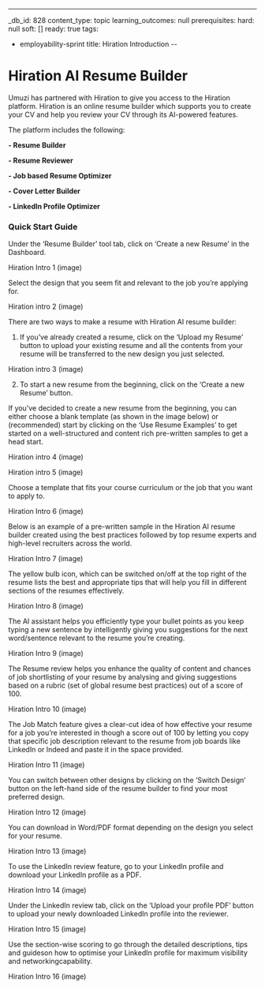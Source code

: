 ---
_db_id: 828
content_type: topic
learning_outcomes: null
prerequisites:
  hard: null
  soft: []
ready: true
tags:
- employability-sprint
title: Hiration Introduction
--
# Hiration AI Resume Builder 
Umuzi has partnered with Hiration to give you access to the Hiration platform. Hiration is an online resume builder which supports you to create your CV and help you review your CV through its AI-powered features.

The platform includes the following:

**- Resume Builder**

**- Resume Reviewer**

**- Job based Resume Optimizer**

**- Cover Letter Builder**

**- LinkedIn Profile Optimizer**

### Quick Start Guide

Under the ‘Resume Builder’ tool tab, click on ‘Create a new Resume’ in the
Dashboard.

Hiration Intro 1 (image)

Select the design that you seem fit and relevant to the job you’re applying for.

Hiration intro 2 (image)

There are two ways to make a resume with Hiration AI resume builder:
1. If you’ve already created a resume, click on the ‘Upload my Resume’ button to upload your existing resume and all the contents from your resume will be
transferred to the new design you just selected.

Hiration intro 3 (image)

2. To start a new resume from the beginning, click on the ‘Create a new Resume’ button.

If you’ve decided to create a new resume from the beginning, you can either choose a blank template (as shown in the image below) or (recommended) start by clicking on the ‘Use Resume Examples’ to get started on a well-structured and content rich pre-written samples to get a head start.

Hiration intro 4 (image)

Hiration intro 5 (image)

Choose a template that fits your course curriculum or the job that you want to apply to.

Hiration Intro 6 (image)

Below is an example of a pre-written sample in the Hiration AI resume builder created using the best practices followed by top resume experts and high-level recruiters across the world.

Hiration Intro 7 (image)

The yellow bulb icon, which can be switched on/off at the top right of the resume lists the best and appropriate tips that will help you fill in different sections of the resumes effectively.

Hiration Intro 8 (image)

The AI assistant helps you efficiently type your bullet points as you keep typing a new sentence by intelligently giving you suggestions for the next word/sentence relevant to the resume you’re creating.

Hiration Intro 9 (image)

The Resume review helps you enhance the quality of content and chances of job shortlisting of your resume by analysing and giving suggestions based on a rubric (set of global resume best practices) out of a score of 100.

Hiration Intro 10 (image)

The Job Match feature gives a clear-cut idea of how effective your resume for a job you’re interested in though a score out of 100 by letting you copy that specific job description relevant to the resume from job boards like LinkedIn or Indeed and paste it in the space provided.

Hiration Intro 11 (image)

You can switch between other designs by clicking on the ‘Switch Design’ button on the left-hand side of the resume builder to find your most preferred design.

Hiration Intro 12 (image)

You can download in Word/PDF format depending on the design you select for your resume.

Hiration Intro 13 (image)

To use the LinkedIn review feature, go to your LinkedIn profile and download your LinkedIn profile as a PDF.

Hiration Intro 14 (image)

Under the LinkedIn review tab, click on the ‘Upload your profile PDF’ button to upload your newly downloaded LinkedIn profile into the reviewer.

Hiration Intro 15 (image)

Use the section-wise scoring to go through the detailed descriptions, tips and guideson how to optimise your LinkedIn profile for maximum visibility and networkingcapability.

Hiration Intro 16 (image)
